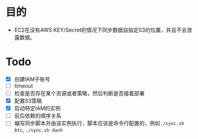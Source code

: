 
# 目的
* EC2在没有AWS KEY/Secret的情况下同步数据自指定S3的位置，并且不会泄露数据。


# Todo

- [x] 创建IAM子账号
- [ ] timeout
- [ ] 检查是否存在某个资源或者策略，然后判断是否接着部署
- [x] 配置S3策略
- [x] 启动特定IAM的实例
- [ ] 前后依赖的顺序关系
- [ ] 编写同步脚本并由该实例执行，脚本应该是命令行配置的，例如`./sync.sh btc`, `./sync.sh dash`
